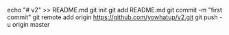 echo "# v2" >> README.md
git init
git add README.md
git commit -m "first commit"
git remote add origin https://github.com/yowhatup/v2.git
git push -u origin master
                
